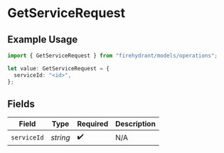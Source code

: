 # GetServiceRequest

## Example Usage

```typescript
import { GetServiceRequest } from "firehydrant/models/operations";

let value: GetServiceRequest = {
  serviceId: "<id>",
};
```

## Fields

| Field              | Type               | Required           | Description        |
| ------------------ | ------------------ | ------------------ | ------------------ |
| `serviceId`        | *string*           | :heavy_check_mark: | N/A                |